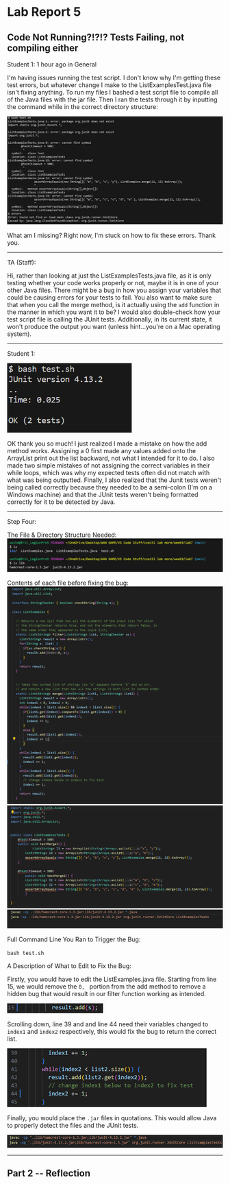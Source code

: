 # **Lab Report 5** #
## Code Not Running?!?!? Tests Failing, not compiling either ## 

Student 1:
1 hour ago in General

I'm having issues running the test script. I don't know why I'm getting these test errors, but whatever change I make to the ListExamplesTest.java file isn't fixing anything. To run my files I bashed a test script file to compile all of the Java files with the jar file. Then I ran the tests through it by inputting the command while in the correct directory structure:


![Image](Image32.png)

What am I missing? Right now, I'm stuck on how to fix these errors. Thank you.

---

TA (Staff):

Hi, rather than looking at just the ListExamplesTests.java file, as it is only testing whether your code works properly or not, maybe it is in one of your other Java files. There might be a bug in how you assign your variables that could be causing errors for your tests to fail. You also want to make sure that when you call the merge method, is it actually using the `add` function in the manner in which you want it to be? I would also double-check how your test script file is calling the JUnit tests. Additionally, in its current state, it won't produce the output you want (unless hint...you're on a Mac operating system).

---

Student 1:

![Image](Image37.png)

OK thank you so much! I just realized I made a mistake on how the add method works.  Assigning a 0 first made any values added onto the ArrayList print out the list backward, not what I intended for it to do.  I also made two simple mistakes of not assigning the correct variables in their while loops, which was why my expected tests often did not match with what was being outputted. Finally, I also realized that the Junit tests weren't being called correctly because they needed to be a semi-colon (I'm on a Windows machine) and that the JUnit tests weren't being formatted correctly for it to be detected by Java. 

---

Step Four: 

The File & Directory Structure Needed:
![Image](Image36.png)

Contents of each file before fixing the bug:
![Image](Image33.png)
![Image](Image34.png)
![Image](Image35.png)

Full Command Line You Ran to Trigger the Bug:

``bash test.sh`` 

A Description of What to Edit to Fix the Bug:

Firstly, you would have to edit the ListExamples.java file. Starting from line 15, we would remove the `0, ` portion from the add method to remove a hidden bug that would result in our filter function working as intended. 

![image](Image38.png)

Scrolling down, line 39 and and line 44 need their variables changed to `index1` and `index2` respectively, this would fix the bug to return the correct list. 

![image](Image39.png)


Finally, you would place the `.jar` files in quotations. This would allow Java to properly detect the files and the JUnit tests. 

![Image](Image40.png) 

---

## Part 2 -- Reflection

